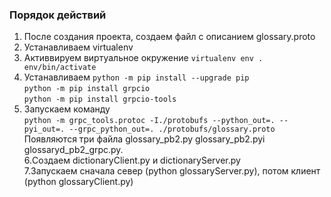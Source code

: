 ### Порядок действий

1. После создания проекта, создаем файл с описанием glossary.proto <br/>
2. Устанавливаем virtualenv <br/>
3. Активвируем виртуальное окружение ```virtualenv env . env/bin/activate``` <br/>
4. Устанавливаем
```python -m pip install --upgrade pip``` <br/>
```python -m pip install grpcio``` <br/>
```python -m pip install grpcio-tools``` <br/>
5. Запускаем команду<br/>
```python -m grpc_tools.protoc -I./protobufs --python_out=. --pyi_out=. --grpc_python_out=. ./protobufs/glossary.proto```<br/>
Появляются три файла glossary_pb2.py glossary_pb2.pyi glossaryd_pb2_grpc.py.<br/>
6.Создаем dictionaryClient.py и dictionaryServer.py <br/>
7.Запускаем сначала север (python glossaryServer.py), потом клиент (python glossaryClient.py)<br/>
